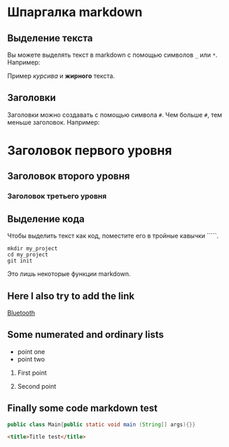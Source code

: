 # Шпаргалка markdown

## Выделение текста

Вы можете выделять текст в markdown с помощью символов `_` или `*`. Например:

Пример _курсива_ и **жирного** текста.

## Заголовки

Заголовки можно создавать с помощью символа `#`. Чем больше `#`, тем меньше заголовок. Например:

# Заголовок первого уровня
## Заголовок второго уровня
### Заголовок третьего уровня

## Выделение кода

Чтобы выделить текст как код, поместите его в тройные кавычки `````. 

```
mkdir my_project
cd my_project
git init
```
Это лишь некоторые функции markdown.

## Here I also try to add the link

[Bluetooth](https://bluetooth.com "Here is a Bluetooth page")

## Some numerated and ordinary lists

* point one
* point two

1. First point

2. Second point

## Finally some code markdown test

```java
public class Main{public static void main (String[] args){}}
```

```html
<title>Title test</title>
```
